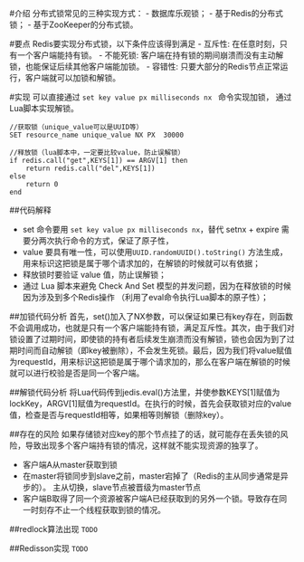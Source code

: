 #介绍
分布式锁常见的三种实现方式：
	- 数据库乐观锁；
	- 基于Redis的分布式锁；
	- 基于ZooKeeper的分布式锁。

#要点
Redis要实现分布式锁，以下条件应该得到满足
	- 互斥性: 在任意时刻，只有一个客户端能持有锁。
	- 不能死锁: 客户端在持有锁的期间崩溃而没有主动解锁，也能保证后续其他客户端能加锁。
	- 容错性: 只要大部分的Redis节点正常运行，客户端就可以加锁和解锁。

#实现
可以直接通过 `set key value px milliseconds nx ` 命令实现加锁， 通过Lua脚本实现解锁。

```
//获取锁（unique_value可以是UUID等）
SET resource_name unique_value NX PX  30000

//释放锁（lua脚本中，一定要比较value，防止误解锁）
if redis.call("get",KEYS[1]) == ARGV[1] then
    return redis.call("del",KEYS[1])
else
    return 0
end
```

##代码解释
- set 命令要用 `set key value px milliseconds nx`，替代 setnx + expire 需要分两次执行命令的方式，保证了原子性，
- value 要具有唯一性，可以使用`UUID.randomUUID().toString()` 方法生成，用来标识这把锁是属于哪个请求加的，在解锁的时候就可以有依据；
- 释放锁时要验证 value 值，防止误解锁；
- 通过 Lua 脚本来避免 Check And Set 模型的并发问题，因为在释放锁的时候因为涉及到多个Redis操作 （利用了eval命令执行Lua脚本的原子性）；

##加锁代码分析
首先，set()加入了NX参数，可以保证如果已有key存在，则函数不会调用成功，也就是只有一个客户端能持有锁，满足互斥性。其次，由于我们对锁设置了过期时间，即使锁的持有者后续发生崩溃而没有解锁，锁也会因为到了过期时间而自动解锁（即key被删除），不会发生死锁。最后，因为我们将value赋值为requestId，用来标识这把锁是属于哪个请求加的，那么在客户端在解锁的时候就可以进行校验是否是同一个客户端。

##解锁代码分析
将Lua代码传到jedis.eval()方法里，并使参数KEYS[1]赋值为lockKey，ARGV[1]赋值为requestId。在执行的时候，首先会获取锁对应的value值，检查是否与requestId相等，如果相等则解锁（删除key）。

##存在的风险
如果存储锁对应key的那个节点挂了的话，就可能存在丢失锁的风险，导致出现多个客户端持有锁的情况，这样就不能实现资源的独享了。
- 客户端A从master获取到锁
- 在master将锁同步到slave之前，master宕掉了（Redis的主从同步通常是异步的）。
主从切换，slave节点被晋级为master节点
- 客户端B取得了同一个资源被客户端A已经获取到的另外一个锁。导致存在同一时刻存不止一个线程获取到锁的情况。

##redlock算法出现 `TODO`

##Redisson实现 `TODO`
